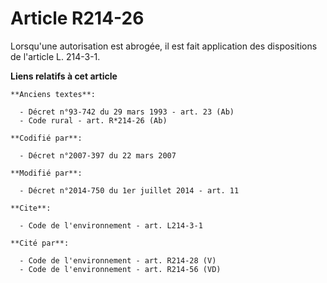 # Article R214-26

Lorsqu'une autorisation est abrogée, il est fait application des dispositions de l'article L. 214-3-1.

**Liens relatifs à cet article**

	**Anciens textes**:

	  - Décret n°93-742 du 29 mars 1993 - art. 23 (Ab)
	  - Code rural - art. R*214-26 (Ab)

	**Codifié par**:

	  - Décret n°2007-397 du 22 mars 2007

	**Modifié par**:

	  - Décret n°2014-750 du 1er juillet 2014 - art. 11

	**Cite**:

	  - Code de l'environnement - art. L214-3-1

	**Cité par**:

	  - Code de l'environnement - art. R214-28 (V)
	  - Code de l'environnement - art. R214-56 (VD)
